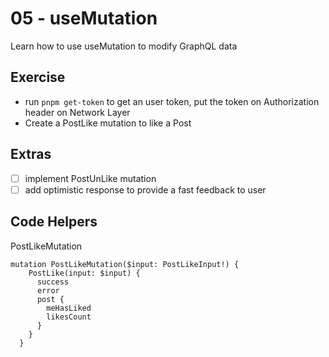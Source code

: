 # 05 - useMutation

Learn how to use useMutation to modify GraphQL data

## Exercise

- run `pnpm get-token` to get an user token, put the token on Authorization header on Network Layer
- Create a PostLike mutation to like a Post

## Extras

- [ ] implement PostUnLike mutation
- [ ] add optimistic response to provide a fast feedback to user

## Code Helpers

PostLikeMutation
```
mutation PostLikeMutation($input: PostLikeInput!) {
    PostLike(input: $input) {
      success
      error
      post {
        meHasLiked
        likesCount
      }
    }
  }
```